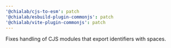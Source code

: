 ```yaml
---
'@chialab/cjs-to-esm': patch
'@chialab/esbuild-plugin-commonjs': patch
'@chialab/vite-plugin-commonjs': patch
---
```


Fixes handling of CJS modules that export identifiers with spaces.
